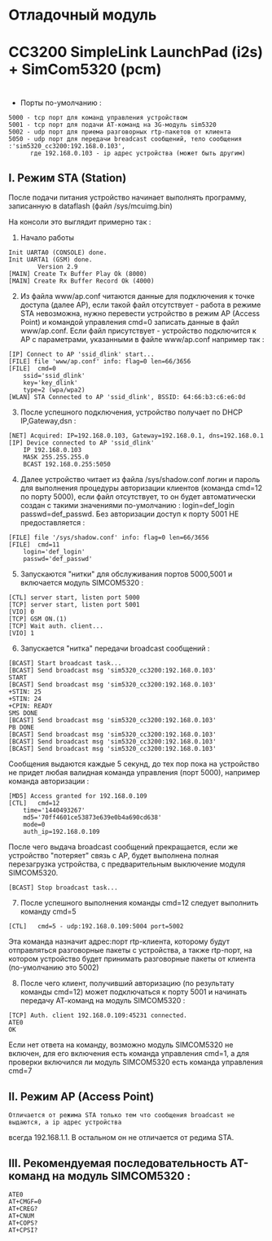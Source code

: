 #
#                  Отладочный модуль
#     CC3200 SimpleLink LaunchPad (i2s) + SimCom5320 (pcm)
#


*  Порты по-умолчанию :

```
5000 - tcp порт для команд управления устройством
5001 - tcp порт для подачи АТ-команд на 3G-модуль sim5320
5002 - udp порт для приема разговорных rtp-пакетов от клиента
5050 - udp порт для передачи breadcast сообщений, тело сообщения :'sim5320_cc3200:192.168.0.103',
      где 192.168.0.103 - ip адрес устройства (может быть другим)
```


## I.  Режим STA (Station)

  После подачи питания устройство начинает выполнять программу, записанную в dataflash (файл /sys/mcuimg.bin)
  
На консоли это выглядит примерно так :

1. Начало работы

```
Init UARTA0 (CONSOLE) done.
Init UARTA1 (GSM) done.
		Version 2.9
[MAIN] Create Tx Buffer Play Ok (8000)
[MAIN] Create Rx Buffer Record Ok (4000)
```

2. Из файла www/ap.conf читаются данные для подключения к точке доступа (далее AP),
  если такой файл отсутствует - работа в режиме STA невозможна, нужно перевести устройство
  в режим AP (Access Point) и командой управления cmd=0 записать данные в файл www/ap.conf.
  Если файл присутствует - устройство подключится к AP с параметрами, указанными в файле www/ap.conf
  например так :

```
[IP] Connect to AP 'ssid_dlink' start...
[FILE] file 'www/ap.conf' info: flag=0 len=66/3656
[FILE]	cmd=0
	ssid='ssid_dlink'
	key='key_dlink'
	type=2 (wpa/wpa2)
[WLAN] STA Connected to AP 'ssid_dlink', BSSID: 64:66:b3:c6:e6:0d
```

3. После успешного подключения, устройство получает по DHCP IP,Gateway,dsn :

```
[NET] Acquired: IP=192.168.0.103, Gateway=192.168.0.1, dns=192.168.0.1
[IP] Device connected to AP 'ssid_dlink'
	IP 192.168.0.103
	MASK 255.255.255.0
	BCAST 192.168.0.255:5050
```

4. Далее устройство читает из файла /sys/shadow.conf логин и пароль для выполнения процедуры
  авторизации клиентов (команда cmd=12 по порту 5000), если файл отсутствует, то он будет автоматически
  создан с такими значениями по-умолчанию : login=def_login passwd=def_passwd.
  Без авторизации доступ к порту 5001 НЕ предоставляется :

```
[FILE] file '/sys/shadow.conf' info: flag=0 len=66/3656
[FILE]	cmd=11
	login='def_login'
	passwd='def_passwd'
```

5. Запускаются "нитки" для обслуживания портов 5000,5001 и включается модуль SIMCOM5320 :

```
[CTL] server start, listen port 5000
[TCP] server start, listen port 5001
[VIO] 0
[TCP] GSM ON.(1)
[TCP] Wait auth. client...
[VIO] 1
```

6. Запускается "нитка" передачи broadcast сообщений :

```
[BCAST] Start broadcast task...
[BCAST] Send broadcast msg 'sim5320_cc3200:192.168.0.103'
START
[BCAST] Send broadcast msg 'sim5320_cc3200:192.168.0.103'
+STIN: 25
+STIN: 24
+CPIN: READY
SMS DONE
[BCAST] Send broadcast msg 'sim5320_cc3200:192.168.0.103'
PB DONE
[BCAST] Send broadcast msg 'sim5320_cc3200:192.168.0.103'
[BCAST] Send broadcast msg 'sim5320_cc3200:192.168.0.103'
[BCAST] Send broadcast msg 'sim5320_cc3200:192.168.0.103'
```

  Сообщения выдаются каждые 5 секунд, до тех пор пока на устройство не придет
любая валидная команда управления (порт 5000), например команда авторизации :

```
[MD5] Access granted for 192.168.0.109
[CTL]	cmd=12
	time='1440493267'
	md5='70ff4601ce53873e639e0b4a690cd638'
	mode=0
	auth_ip=192.168.0.109
```

  После чего выдача broadcast сообщений прекращается, если же устройство "потеряет"
связь с AP, будет выполнена полная перезагрузка устройства, с предварительным выключение
модуля SIMCOM5320.

```
[BCAST] Stop broadcast task...
```

7. После успешного выполнения команды cmd=12 следует выполнить команду cmd=5

```
[CTL]	cmd=5 - udp:192.168.0.109:5004 port=5002
```

  Эта команда назначит адрес:порт rtp-клиента, которому будут отправляться разговорные пакеты с устройства,
а также rtp-порт, на котором устройство будет принимать разговорные пакеты от клиента (по-умолчанию это 5002)

8. После чего клиент, получивший авторизацию (по результату команды cmd=12) может подключаться
  к порту 5001 и начинать передачу АТ-команд на модуль SIMCOM5320 :

```
[TCP] Auth. client 192.168.0.109:45231 connected.
ATE0
OK
```

Если нет ответа на команду, возможно модуль SIMCOM5320 не включен, для его включения есть команда
управления cmd=1, а для проверки включился ли модуль SIMCOM5320 есть команда управления cmd=7


## II.  Режим AP (Access Point)

    Отличается от режима STA только тем что сообщения broadcast не выдаются, а ip адрес устройства
всегда 192.168.1.1. В остальном он не отличается от редима STA.


## III.  Рекомендуемая последовательность АТ-команд на модуль SIMCOM5320 :

```
ATE0
AT+CMGF=0
AT+CREG?
AT+CNUM
AT+COPS?
AT+CPSI?
```

